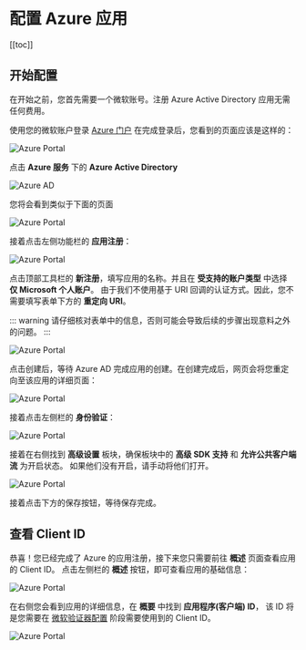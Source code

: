 # 配置 Azure 应用

[[toc]]

## 开始配置

在开始之前，您首先需要一个微软账号。注册 Azure Active Directory 应用无需任何费用。

使用您的微软账户登录 [Azure 门户](https://portal.azure.com/#home)
在完成登录后，您看到的页面应该是这样的：

![Azure Portal](/img/projbobcat/installationAndConfig/configMSAuth/step_1.png)

点击 **Azure 服务** 下的 **Azure Active Directory**

![Azure AD](/img/projbobcat/installationAndConfig/configMSAuth/azure_ad.png)

您将会看到类似于下面的页面

![Azure Portal](/img/projbobcat/installationAndConfig/configMSAuth/step_2.png)

接着点击左侧功能栏的 **应用注册**：

![Azure Portal](/img/projbobcat/installationAndConfig/configMSAuth/reg_app.png)

点击顶部工具栏的 **新注册**，填写应用的名称。并且在 **受支持的账户类型** 中选择 **仅 Microsoft 个人账户**。
由于我们不使用基于 URI 回调的认证方式。因此，您不需要填写表单下方的 **重定向 URI**。

::: warning
请仔细核对表单中的信息，否则可能会导致后续的步骤出现意料之外的问题。
:::

![Azure Portal](/img/projbobcat/installationAndConfig/configMSAuth/step_3.png)

点击创建后，等待 Azure AD 完成应用的创建。在创建完成后，网页会将您重定向至该应用的详细页面：

![Azure Portal](/img/projbobcat/installationAndConfig/configMSAuth/step_4.png)

接着点击左侧栏的 **身份验证**：

![Azure Portal](/img/projbobcat/installationAndConfig/configMSAuth/identity_verification.png)

接着在右侧找到 **高级设置** 板块，确保板块中的 **高级 SDK 支持** 和 **允许公共客户端流** 为开启状态。
如果他们没有开启，请手动将他们打开。

![Azure Portal](/img/projbobcat/installationAndConfig/configMSAuth/id_advanced_settings.png)

接着点击下方的保存按钮，等待保存完成。

## 查看 Client ID

恭喜！您已经完成了 Azure 的应用注册，接下来您只需要前往 **概述** 页面查看应用的 Client ID。
点击左侧栏的 **概述** 按钮，即可查看应用的基础信息：

![Azure Portal](/img/projbobcat/installationAndConfig/configMSAuth/about.png)

在右侧您会看到应用的详细信息，在 **概要** 中找到 **应用程序(客户端) ID**，
该 ID 将是您需要在 [微软验证器配置](/zhCN/projbobcat/installationAndConfig) 阶段需要使用到的 Client ID。

![Azure Portal](/img/projbobcat/installationAndConfig/configMSAuth/about_block.png)
